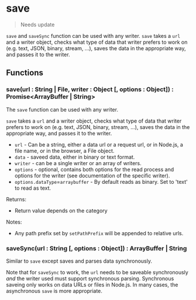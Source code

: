 # save

> Needs update

`save` and `saveSync` function can be used with any writer. `save` takes a `url` and a writer object, checks what type of data that writer prefers to work on (e.g. text, JSON, binary, stream, ...), saves the data in the appropriate way, and passes it to the writer.

## Functions

### save(url : String | File, writer : Object [, options : Object]) : Promise<ArrayBuffer | String>

The `save` function can be used with any writer.

`save` takes a `url` and a writer object, checks what type of data that writer prefers to work on (e.g. text, JSON, binary, stream, ...), saves the data in the appropriate way, and passes it to the writer.

- `url` - Can be a string, either a data url or a request url, or in Node.js, a file name, or in the browser, a File object.
- `data` - saveed data, either in binary or text format.
- `writer` - can be a single writer or an array of writers.
- `options` - optional, contains both options for the read process and options for the writer (see documentation of the specific writer).
- `options.dataType`=`arraybuffer` - By default reads as binary. Set to 'text' to read as text.

Returns:

- Return value depends on the category

Notes:

- Any path prefix set by `setPathPrefix` will be appended to relative urls.

### saveSync(url : String [, options : Object]) : ArrayBuffer | String

Similar to `save` except saves and parses data synchronously.

Note that for `saveSync` to work, the `url` needs to be saveable synchronously _and_ the writer used must support synchronous parsing. Synchronous saveing only works on data URLs or files in Node.js. In many cases, the asynchronous `save` is more appropriate.
